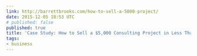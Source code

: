 ```yaml
---
link: http://barrettbrooks.com/how-to-sell-a-5000-project/
date: 2015-12-05 18:53 UTC
# published: false
published: true
title: 'Case Study: How to Sell a $5,000 Consulting Project in Less Than a Week'
tags:
- business
---
```



